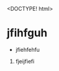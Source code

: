 <DOCTYPE! html>
<head>
  <title>The first</title>
  </head>
  <body>
  <h1>jfihfguh</h1>
  <ul>
    <li>jfiehfehfu</li>
  </ul>
  <ol>
    <li>fjeijfiefi</li>
  </ol>
  </body>
  </html>
